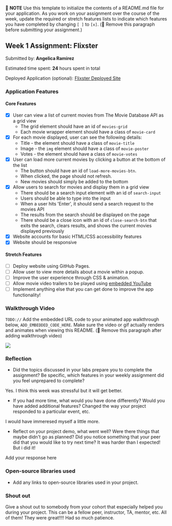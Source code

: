 📝 **NOTE** Use this template to initialize the contents of a README.md file for your application. As you work on your assignment over the course of the week, update the required or stretch features lists to indicate which features you have completed by changing `[ ]` to `[x]`. (🚫 Remove this paragraph before submitting your assignment.)

## Week 1 Assignment: Flixster

Submitted by: **Angelica Ramirez**

Estimated time spent: **24** hours spent in total

Deployed Application (optional): [Flixster Deployed Site](ADD_LINK_HERE)

### Application Features

#### Core Features

- [x] User can view a list of current movies from The Movie Database API as a grid view
  - The grid element should have an id of `movies-grid`
  - Each movie wrapper element should have a class of `movie-card`
- [x] For each movie displayed, user can see the following details:
  - Title - the element should have a class of `movie-title`
  - Image - the `img` element should have a class of `movie-poster`
  - Votes - the element should have a class of `movie-votes`
- [x] User can load more current movies by clicking a button at the bottom of the list
  - The button should have an id of `load-more-movies-btn`.
  - When clicked, the page should not refresh.
  - New movies should simply be added to the bottom
- [x] Allow users to search for movies and display them in a grid view
  - There should be a search input element with an id of `search-input`
  - Users should be able to type into the input
  - When a user hits 'Enter', it should send a search request to the movies API
  - The results from the search should be displayed on the page
  - There should be a close icon with an id of `close-search-btn` that exits the search, clears results, and shows the current movies displayed previously
- [x] Website accounts for basic HTML/CSS accessibility features
- [x] Website should be responsive

#### Stretch Features

- [ ] Deploy website using GitHub Pages.
- [ ] Allow user to view more details about a movie within a popup.
- [ ] Improve the user experience through CSS & animation.
- [ ] Allow movie video trailers to be played using [embedded YouTube](https://support.google.com/youtube/answer/171780?hl=en)
- [ ] Implement anything else that you can get done to improve the app functionality!

### Walkthrough Video

`TODO://` Add the embedded URL code to your animated app walkthrough below, `ADD_EMBEDDED_CODE_HERE`. Make sure the video or gif actually renders and animates when viewing this README. (🚫 Remove this paragraph after adding walkthrough video)


![](https://www.canva.com/design/DAFlZwrY674/1ejFanyC8rfGT9E9fnQvcA/edit?utm_content=DAFlZwrY674&utm_campaign=designshare&utm_medium=link2&utm_source=sharebutton)


### Reflection

- Did the topics discussed in your labs prepare you to complete the assignment? Be specific, which features in your weekly assignment did you feel unprepared to complete?

Yes. I think this week was stressful but it will get better.
- If you had more time, what would you have done differently? Would you have added additional features? Changed the way your project responded to a particular event, etc.
  
I would have immeresed myself a little more.

- Reflect on your project demo, what went well? Were there things that maybe didn't go as planned? Did you notice something that your peer did that you would like to try next time?
It was harder than I expected! But i did it!

Add your response here

### Open-source libraries used

- Add any links to open-source libraries used in your project.

### Shout out

Give a shout out to somebody from your cohort that especially helped you during your project. This can be a fellow peer, instructor, TA, mentor, etc.
All of them! They were great!!!! Had so much patience.